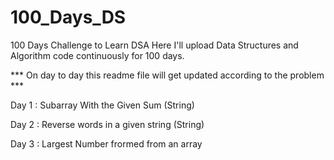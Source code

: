 # 100_Days_DS
100 Days Challenge to Learn DSA
Here I'll upload Data Structures and Algorithm code continuously for 100 days.

*** On day to day this readme file will get updated according to the problem ***

Day 1 : Subarray With the Given Sum (String)


Day 2 : Reverse words in a given string (String)


Day 3 : Largest Number frormed from an array
